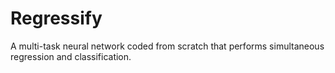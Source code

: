 # Regressify
A multi-task neural network coded from scratch that performs simultaneous regression and classification.
